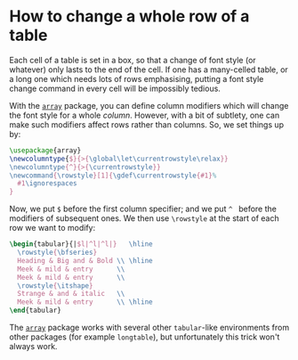 # How to change a whole row of a table

Each cell of a table is set in a box, so that a change of font style
(or whatever) only lasts to the end of the cell.  If one has a
many-celled table, or a long one which needs lots of rows emphasising,
putting a font style change command in every cell will be impossibly
tedious.

With the [`array`](http://ctan.org/pkg/array) package, you can define column modifiers
which will change the font style for a whole _column_.  However,
with a bit of subtlety, one can make such modifiers affect rows rather
than columns.  So, we set things up by:
```latex
\usepackage{array}
\newcolumntype{$}{>{\global\let\currentrowstyle\relax}}
\newcolumntype{^}{>{\currentrowstyle}}
\newcommand{\rowstyle}[1]{\gdef\currentrowstyle{#1}%
  #1\ignorespaces
}
```
Now, we put `$` before the first column specifier; and we
put `^ `
before the modifiers of subsequent ones.  We then use `\rowstyle` at
the start of each row we want to modify:
```latex
\begin{tabular}{|$l|^l|^l|}   \hline
  \rowstyle{\bfseries}
  Heading & Big and & Bold \\ \hline
  Meek & mild & entry      \\
  Meek & mild & entry      \\
  \rowstyle{\itshape}
  Strange & and & italic   \\
  Meek & mild & entry      \\ \hline
\end{tabular}
```
The [`array`](http://ctan.org/pkg/array) package works with several other
`tabular`-like environments from other packages (for
example `longtable`), but unfortunately this trick won't
always work.

